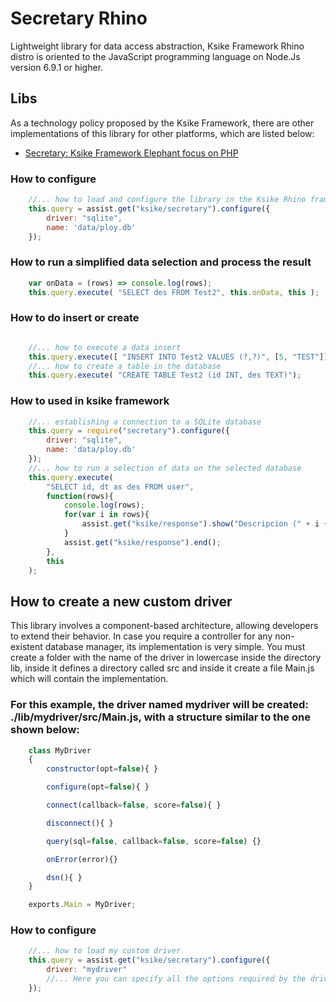 # Secretary Rhino
Lightweight library for data access abstraction, Ksike Framework Rhino distro is oriented to the JavaScript programming language on Node.Js version 6.9.1 or higher.

## Libs 
As a technology policy proposed by the Ksike Framework, there are other implementations of this library for other platforms, which are listed below:
+ [Secretary: Ksike Framework Elephant focus on PHP](https://github.com/ameksike/ksike.elephant.secretary) 


### How to configure
```javascript
	//... how to load and configure the library in the Ksike Rhino framework
	this.query = assist.get("ksike/secretary").configure({
		driver: "sqlite",
		name: 'data/ploy.db'
	});
```

### How to run a simplified data selection and process the result 
```javascript
	var onData = (rows) => console.log(rows);
	this.query.execute( "SELECT des FROM Test2", this.onData, this );
```

### How to do insert or create 
```javascript

	//... how to execute a data insert
	this.query.execute([ "INSERT INTO Test2 VALUES (?,?)", [5, "TEST"]]);
	//... how to create a table in the database
	this.query.execute( "CREATE TABLE Test2 (id INT, des TEXT)");
```

### How to used in ksike framework 
```javascript
	//... establishing a connection to a SQLite database
	this.query = require("secretary").configure({
		driver: "sqlite",
		name: 'data/ploy.db'
	});
	//... how to run a selection of data on the selected database
	this.query.execute(
		"SELECT id, dt as des FROM user",
		function(rows){
			console.log(rows);
			for(var i in rows){
				assist.get("ksike/response").show("Descripcion (" + i + "):"+ rows[i].des + "  <br> ");
			}
			assist.get("ksike/response").end();
		},
		this
	);
```

## How to create a new custom driver
This library involves a component-based architecture, allowing developers to extend their behavior. In case you require a controller for any non-existent database manager, its implementation is very simple. You must create a folder with the name of the driver in lowercase inside the directory lib, inside it defines a directory called src and inside it create a file Main.js which will contain the implementation.

### For this example, the driver named mydriver will be created: ./lib/mydriver/src/Main.js, with a structure similar to the one shown below:
```javascript
	class MyDriver
	{
		constructor(opt=false){ }

		configure(opt=false){ }

		connect(callback=false, score=false){ }

		disconnect(){ }

		query(sql=false, callback=false, score=false) {}

		onError(error){}

		dsn(){ }
	}

	exports.Main = MyDriver;
```

### How to configure
```javascript
	//... how to load my custom driver
	this.query = assist.get("ksike/secretary").configure({
		driver: "mydriver"
		//... Here you can specify all the options required by the driver constructor
	});
```